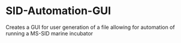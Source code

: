 # SID-Automation-GUI
Creates a GUI for user generation of a file allowing for automation of running a MS-SID marine incubator

